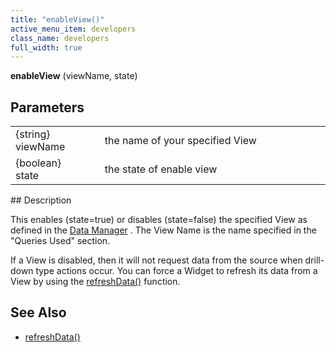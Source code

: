 ```yaml
---
title: "enableView()"
active_menu_item: developers
class_name: developers
full_width: true
---
```



**enableView** (viewName, state)

## Parameters

<table>
<tr>
<td width="144">
{string} viewName

</td>
<td width="10">
</td>
<td width="726">
the name of your specified View

</td>
</tr>
<tr>
<td width="144">
{boolean} state

</td>
<td width="10">
</td>
<td width="726">
the state of enable view

</td>
</tr>
</table>
## Description

This enables (state=true) or disables (state=false) the specified View as defined in the [Data Manager](/developers/documentation/product-guide/advanced-features/data-integration-reporting-dashboards/data-section-properties/configuring-the-app-to-access) . The View Name is the name specified in the "Queries Used" section.

If a View is disabled, then it will not request data from the source when drill-down type actions occur. You can force a Widget to refresh its data from a View by using the [refreshData()](/developers/documentation/scripting-apis/client-api/widget-functions/refreshdata) function.

## See Also

 - [refreshData()](/developers/documentation/scripting-apis/client-api/widget-functions/refreshdata)

